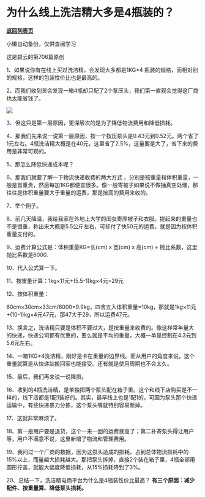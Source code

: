 # 为什么线上洗洁精大多是4瓶装的？

[**返回列表页**](/gzh/刘润)

小懒自动备份，仅供查阅学习

这是碧云的第706篇原创

1、如果说你有在线上买过洗洁精，会发现大多都是1KG*4 瓶装的规格，而相对别的规格，这样的包装性价比也是最高的。

2、而我们收到货会发现一箱4瓶却只配了2个泵压头，我们第一直观会觉得这厂商也太能省钱了。

![](https://mmbiz.qpic.cn/sz_mmbiz_png/MkDmz8llbjuOay5gRhgc07UZQ3bPNJRNOzdOYyKze6zlgzbicjvkBf1exSmrmiacjWR3kkYoBNm3Qj8Q98wbrYRg/640?wx_fmt=png)

3、但这只是第一层原因，更深层次的是为了降低物流费用和降低损耗。

4、那我们先来说一说第一层原因，按一个按压泵头是0.43元到0.52元。两个省了1元左右。4瓶洗洁精大概是在40元，这里省了2.5%，这量要是大了，省下来的费用是非常可观的。

5、那怎么降低快递成本呢？

6、那我们就要了解一下物流快递收费的两大方式
，分别是按重量和体积重量，一般是首重贵，然后每加1KG都便宜很多。像一般寄被子如果说不做抽真空处理，那往往是体积重量要大于重量的运费，那是按高的费用来收的。

7、举个例子。

8、前几天降温，我给我家在外地上大学的闺女寄厚被子和衣服。提起来的重量也不是很重，称出来大概是5.5公斤左右，可却付了快50元的运费，就是因为按体积重量支付的。

9、运费计算公式是：体积重量KG=长(cm) x 宽(cm) x 高(cm) ÷ 抛比系数，这里抛比系数是6000.

10、代入公式算一下。

11、按重量计算：1kg×11元+(5.5-1)kg×4元=29元

12、按体积重量：

60cm×30cm×33cm/6000=9.9kg，四舍五入体积重量=10kg，那就是1kg×11元+(10-1)kg×4元47元，那47大于29，所以运费47元。

13、换言之，洗洁精只要是体积不要过大，是按重量来收费的。像这样常年量大的快递，快递公司都有优惠的，要么就是平均的重量，大概一单是控制在4.3元到5.6元左右。

14、一箱1KG*4洗洁精，刚好是卡在重量的边界线。而从用户的角度来说，这个重量就算是从快递站搬回家也能接受。还有就是使用周期也不会太久。

15、最后，我们再来说一说降损。

16、收到的4瓶洗洁精，是单独把两个泵头配在箱子里。这个和线下店购买是不一样的，线下店都是1配1装好的。其实，最早线上也是1配1的，可因为泵头那个快递运输中，有些快递暴力分拣，这个泵头嘴就特别容易断掉。

17、这就非常麻烦了。

18、第一是用户要是退货，这个一来一回的运费就高了；第二补寄泵头得让用户等，用户不满意不说，这里新增了物流和管理费用。

19、我问过一个厂商的数据，因为这泵头造成的损耗，占到总体物流损耗中的15%以上，而量越大损耗越大。那把泵头拆掉，直接2个装在箱子里，4瓶全部用圆形拧盖，就能大幅度降低损耗，从15%损耗降到了3%。

20、总结一下，洗洁精电商平台为什么是4瓶装性价比最高？ **有三个原因：减少配件、按重量算、降低泵头损耗。**

